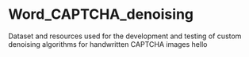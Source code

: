 # Word\_CAPTCHA\_denoising

Dataset and resources used for the development and testing of custom denoising algorithms for handwritten CAPTCHA images hello

